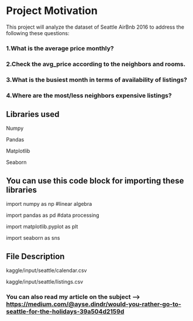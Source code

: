# Project Motivation 



This project will analyze the dataset of Seattle AirBnb 2016 to address the following these questions:

### 1.What is the average price monthly?

### 2.Check the avg_price according to the neighbors and rooms.

### 3.What is the busiest month in terms of availability of listings?

### 4.Where are the most/less neighbors expensive listings?

## Libraries used

Numpy

Pandas

Matplotlib

Seaborn

## You can use this code block for importing these libraries

import numpy as np #linear algebra

import pandas as pd #data processing

import matplotlib.pyplot as plt

import seaborn as sns

## File Description

kaggle/input/seattle/calendar.csv

kaggle/input/seattle/listings.csv

### You can also read my article on the subject --> https://medium.com/@ayse.dindr/would-you-rather-go-to-seattle-for-the-holidays-39a504d2159d
